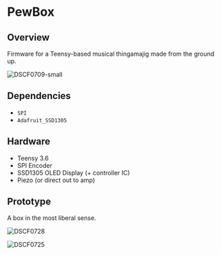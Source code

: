 # PewBox
## Overview

Firmware for a Teensy-based musical thingamajig made from the ground up.

![DSCF0709-small](https://user-images.githubusercontent.com/1136262/174444239-a10259ce-7e7f-48be-9863-ccbf2bd6e71a.jpg)

## Dependencies
- `SPI`
- `Adafruit_SSD1305`

## Hardware
- Teensy 3.6
- SPI Encoder
- SSD1305 OLED Display (+ controller IC)
- Piezo (or direct out to amp)

## Prototype

A box in the most liberal sense.

![DSCF0728](https://user-images.githubusercontent.com/1136262/174444248-f159da2a-8561-46fb-9b1b-06cd3d48ebbf.JPG)

![DSCF0725](https://user-images.githubusercontent.com/1136262/174444252-a2ef6696-1c33-4e25-b98e-ddfdd0d93711.JPG)
